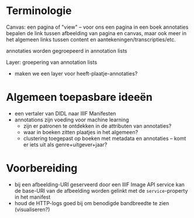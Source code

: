 # Terminologie

Canvas: een pagina of "view" – voor ons een pagina in een boek
annotaties bepalen de link tussen afbeelding van pagina en canvas, maar ook meer in het algemeen links tussen content en aantekeningen/transcripties/etc.

annotaties worden gegroepeerd in annotation lists

Layer: groepering van annotation lists

- maken we een layer voor heeft-plaatje-annotaties?

# Algemeen toepasbare ideeën

- een vertaler van DIDL naar IIIF Manifesten
- annotations zijn voeding voor machine learning
    - zijn er patronen te ontdekken in de attributen van annotaties?
    - waar in boeken zitten plaatjes in het algemeen?
    - clustering toegepast op boeken met metadata en annotaties – komt er iets uit als genre+uitgever+jaar?


# Voorbereiding

- bij een afbeelding-URI geserveerd door een IIIF Image API service kan de base-URI van de afbeelding worden gelinkt met de `service`-property in het manifest
- houd de HTTP-logs goed bij om benodigde bandbreedte te zien (visualiseren?)

